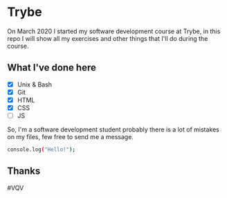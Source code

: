 # Trybe

On March 2020 I started my software development course at Trybe, in this repo I will show all my exercises and other things that I'll do during the course.

## What I've done here

- [x] Unix & Bash
- [x] Git
- [x] HTML
- [x] CSS
- [ ] JS

So, I'm a software development student probably there is a lot of mistakes on my files, few free to send me a message.

```bash
console.log("Hello!");
```

## Thanks
#VQV